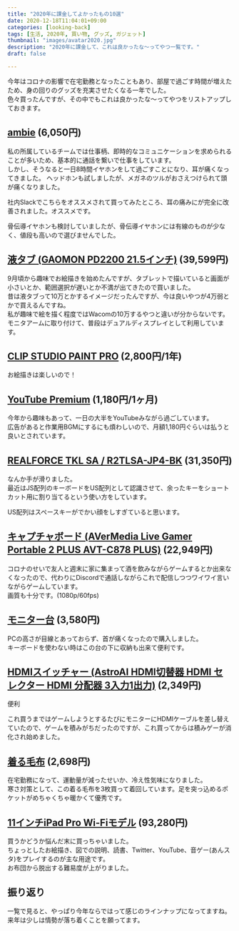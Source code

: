 ```yaml
---
title: "2020年に課金してよかったもの10選"
date: 2020-12-18T11:04:01+09:00
categories: [looking-back]
tags: [生活, 2020年, 買い物, グッズ, ガジェット]
thumbnail: "images/avatar2020.jpg"
description: "2020年に課金して、これは良かったな〜ってやつ一覧です。"
draft: false

---
```


今年はコロナの影響で在宅勤務となったこともあり、部屋で過ごす時間が増えたため、身の回りのグッズを充実させたくなる一年でした。  
色々買ったんですが、その中でもこれは良かったな〜ってやつをリストアップしておきます。

## [ambie](https://ambie.co.jp/soundearcuffs/) (6,050円)

私の所属しているチームでは仕事柄、即時的なコミュニケーションを求められることが多いため、基本的に通話を繋いで仕事をしています。  
しかし、そうなると一日8時間イヤホンをして過ごすことになり、耳が痛くなってきました。
ヘッドホンも試しましたが、メガネのツルがおさえつけられて頭が痛くなりました。

社内Slackでこちらをオススメされて買ってみたところ、耳の痛みにが完全に改善されました。オススメです。

骨伝導イヤホンも検討していましたが、骨伝導イヤホンには有線のものが少なく、値段も高いので選びませんでした。

## [液タブ (GAOMON PD2200 21.5インチ)](https://www.amazon.co.jp/gp/product/B07ZJM6B2S/ref=ppx_yo_dt_b_asin_title_o09_s00?ie=UTF8&psc=1) (39,599円)

9月頃から趣味でお絵描きを始めたんですが、タブレットで描いていると画面が小さいとか、範囲選択が遅いとか不満が出てきたので買いました。  
昔は液タブって10万とかするイメージだったんですが、今は良いやつが4万弱とかで買えるんですね。  
私が趣味で絵を描く程度ではWacomの10万するやつと違いが分からないです。  
モニタアームに取り付けて、普段はデュアルディスプレイとして利用しています。

## [CLIP STUDIO PAINT PRO](https://www.clipstudio.net/) (2,800円/1年)

お絵描きは楽しいので！

## [YouTube Premium](https://www.youtube.com/premium?hl=ja) (1,180円/1ヶ月)

今年から趣味もあって、一日の大半をYouTubeみながら過ごしています。  
広告があると作業用BGMにするにも煩わしいので、月額1,180円ぐらいは払うと良いとされています。

## [REALFORCE TKL SA / R2TLSA-JP4-BK](https://www.pfu.fujitsu.com/direct/realforce/detail_pz-r2tlsa-jp4-bk.html) (31,350円)

なんか手が滑りました。  
最近はJS配列のキーボードをUS配列として認識させて、余ったキーをショートカット用に割り当てるという使い方をしています。

US配列はスペースキーがでかい顔をしすぎていると思います。

## [キャプチャボード (AVerMedia Live Gamer Portable 2 PLUS AVT-C878 PLUS)](https://www.amazon.co.jp/gp/product/B07C2ZYHF5/ref=ppx_od_dt_b_asin_title_s00?ie=UTF8&psc=1) (22,949円)

コロナのせいで友人と週末に家に集まって酒を飲みながらゲームするとか出来なくなったので、代わりにDiscordで通話しながらこれで配信しつつワイワイ言いながらゲームしています。  
画質も十分です。(1080p/60fps)

## [モニター台](https://www.amazon.co.jp/gp/product/B07TQMGFHG/ref=ppx_yo_dt_b_asin_title_o07_s00?ie=UTF8&psc=1) (3,580円)

PCの高さが目線とあっておらず、首が痛くなったので購入しました。  
キーボードを使わない時はこの台の下に収納も出来て便利です。

## [HDMIスイッチャー (AstroAI HDMI切替器 HDMI セレクター HDMI 分配器 3入力1出力)](https://www.amazon.co.jp/gp/product/B07TMKFQCH/ref=ppx_yo_dt_b_asin_title_o06_s00) (2,349円)

便利

これ買うまではゲームしようとするたびにモニターにHDMIケーブルを差し替えていたので、ゲームを積みがちだったのですが、これ買ってからは積みゲーが消化され始めました。

## [着る毛布](https://www.amazon.co.jp/gp/product/B07WRZPC66/ref=ppx_yo_dt_b_asin_title_o09_s00?ie=UTF8&psc=1) (2,698円)

在宅勤務になって、運動量が減ったせいか、冷え性気味になりました。  
寒さ対策として、この着る毛布を3枚買って着回しています。足を突っ込めるポケットがめちゃくちゃ暖かくて優秀です。

## [11インチiPad Pro Wi-Fiモデル](https://www.apple.com/jp/shop/buy-ipad/ipad-pro/11%E3%82%A4%E3%83%B3%E3%83%81%E3%81%AE%E3%83%87%E3%82%A3%E3%82%B9%E3%83%97%E3%83%AC%E3%82%A4-128gb-%E3%82%B9%E3%83%9A%E3%83%BC%E3%82%B9%E3%82%B0%E3%83%AC%E3%82%A4-wifi) (93,280円)

買うかどうか悩んだ末に買っちゃいました。  
ちょっとしたお絵描き、図での説明、読書、Twitter、YouTube、音ゲー(あんスタ)をプレイするのが主な用途です。  
お布団から脱出する難易度が上がりました。

## 振り返り

一覧で見ると、やっぱり今年ならではって感じのラインナップになってますね。  
来年は少しは情勢が落ち着くことを願ってます。

